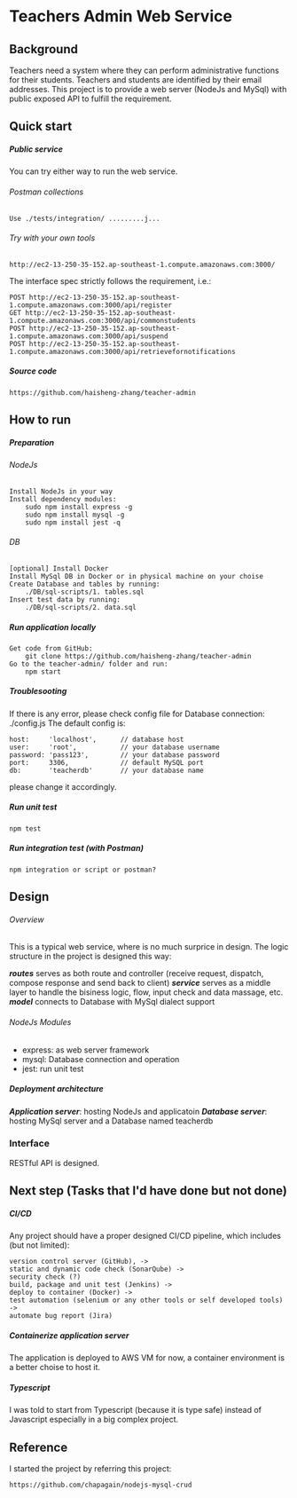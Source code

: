 Teachers Admin Web Service
========

## Background

Teachers need a system where they can perform administrative functions for their students. Teachers and students are identified by their email addresses.
This project is to provide a web server (NodeJs and MySql) with public exposed API to fulfill the requirement.

## Quick start

##### Public service
You can try either way to run the web service.

###### Postman collections
    Use ./tests/integration/ .........j...
    
###### Try with your own tools
    http://ec2-13-250-35-152.ap-southeast-1.compute.amazonaws.com:3000/

The interface spec strictly follows the requirement, i.e.:

    POST http://ec2-13-250-35-152.ap-southeast-1.compute.amazonaws.com:3000/api/register
    GET http://ec2-13-250-35-152.ap-southeast-1.compute.amazonaws.com:3000/api/commonstudents
    POST http://ec2-13-250-35-152.ap-southeast-1.compute.amazonaws.com:3000/api/suspend
    POST http://ec2-13-250-35-152.ap-southeast-1.compute.amazonaws.com:3000/api/retrievefornotifications

##### Source code
    https://github.com/haisheng-zhang/teacher-admin

## How to run

##### Preparation
###### NodeJs
    Install NodeJs in your way
    Install dependency modules:
        sudo npm install express -g
        sudo npm install mysql -g
        sudo npm install jest -q

###### DB
    [optional] Install Docker
    Install MySql DB in Docker or in physical machine on your choise
    Create Database and tables by running:
        ./DB/sql-scripts/1. tables.sql
    Insert test data by running:
        ./DB/sql-scripts/2. data.sql

##### Run application locally
    Get code from GitHub:
        git clone https://github.com/haisheng-zhang/teacher-admin
    Go to the teacher-admin/ folder and run:
        npm start

##### Troublesooting
If there is any error, please check config file for Database connection:
    ./config.js
The default config is:

	host:     'localhost', 	    // database host
	user:     'root',           // your database username
	password: 'pass123',        // your database password
	port:     3306,             // default MySQL port
	db:       'teacherdb'       // your database name

please change it accordingly.

##### Run unit test
    npm test

##### Run integration test (with Postman)
    npm integration or script or postman?

## Design

###### Overview
This is a typical web service, where is no much surprice in design.
The logic structure in the project is designed this way:

***routes*** serves as both route and controller (receive request, dispatch, compose response and send back to client)
***service*** serves as a middle layer to handle the bisiness logic, flow, input check and data massage, etc.
***model*** connects to Database with MySql dialect support

###### NodeJs Modules

- express: as web server framework
- mysql: Database connection and operation
- jest: run unit test


##### Deployment architecture 
***Application server***: hosting NodeJs and applicatoin
***Database server***: hosting MySql server and a Database named teacherdb

### Interface
RESTful API is designed.

## Next step (Tasks that I'd have done but not done)

##### CI/CD
Any project should have a proper designed CI/CD pipeline, which includes (but not limited):

    version control server (GitHub), -> 
    static and dynamic code check (SonarQube) ->
    security check (?)
    build, package and unit test (Jenkins) ->
    deploy to container (Docker) ->
    test automation (selenium or any other tools or self developed tools) ->
    automate bug report (Jira)

##### Containerize application server
The application is deployed to AWS VM for now, a container environment is a better choise to host it.

##### Typescript
I was told to start from Typescript (because it is type safe) instead of Javascript especially in a big complex project.

## Reference

I started the project by referring this project:
    
    https://github.com/chapagain/nodejs-mysql-crud
